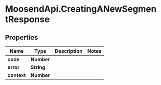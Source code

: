 # MoosendApi.CreatingANewSegmentResponse

## Properties
Name | Type | Description | Notes
------------ | ------------- | ------------- | -------------
**code** | **Number** |  | 
**error** | **String** |  | 
**context** | **Number** |  | 


